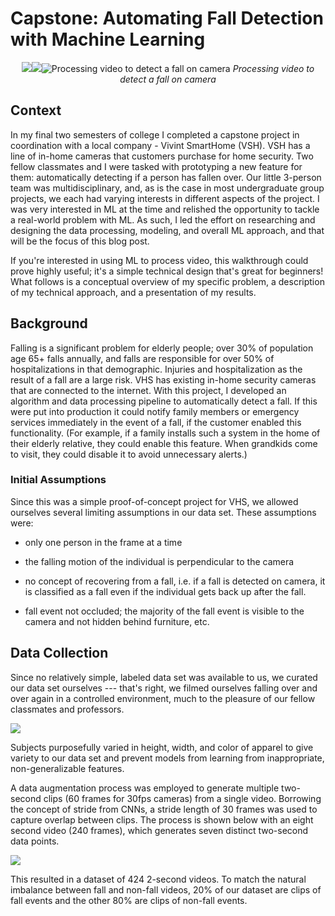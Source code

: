 # Capstone: Automating Fall Detection with Machine Learning
<div align='center'>

![](https://lh3.googleusercontent.com/N7P7ev9yDfH3a2jymfuFhypfQFSY6erYoPiKmx6cZjOGZE6UjywWKlITvvx1ErRSdPuAHAcOBWCRXf31JgsjsQZNXn5g6Lxr-TMJCCXcLUBkosMuQfGm8RDDFq7O2uuVtWTGJwBNgw4)![](https://lh3.googleusercontent.com/3FMh2SiGmx5xJMLhDwroL9wlX2Vb4Pwq5W64AjHCH-13APt1od9o1d32juXAn-4PHl6IFEr-ohc07q-LiuhU23EzK1bTScnQ63_I34RpcLBjsTnDHG07XsEP-bfCDTk2aKN7sjbNSxE)![Processing video to detect a fall on camera](https://lh3.googleusercontent.com/604dTSvSMBWxoDQ7W_xM2UNIsWtywuq8WOPyn9qkdb9bKQ7OAbpwuF-1Ns_zftkrWRi7Kgm88R4P2Hp0tCBRAAmxbAMRbOoyUZ1HjyOQIh1iEAoqMISs0-bZHKh_sbgoPrqpa-jX_FI)
*Processing video to detect a fall on camera*
</div>

## Context 
In my final two semesters of college I completed a capstone project in coordination with a local company - Vivint SmartHome (VSH). VSH has a line of in-home cameras that customers purchase for home security. Two fellow classmates and I were tasked with prototyping a new feature for them: automatically detecting if a person has fallen over. Our little 3-person team was multidisciplinary, and, as is the case in most undergraduate group projects, we each had varying interests in different aspects of the project. I was very interested in ML at the time and relished the opportunity to tackle a real-world problem with ML. As such, I led the effort on researching and designing the data processing, modeling, and overall ML approach, and that will be the focus of this blog post. 

If you're interested in using ML to process video, this walkthrough could prove highly useful; it's a simple technical design that's great for beginners! What follows is a conceptual overview of my specific problem, a description of my technical approach, and a presentation of my results.



## Background
Falling is a significant problem for elderly people; over 30% of population age 65+ falls annually, and falls are responsible for over 50% of hospitalizations in that demographic. Injuries and hospitalization as the result of a fall are a large risk. VHS has existing in-home security cameras that are connected to the internet. With this project, I developed an algorithm and data processing pipeline to automatically detect a fall. If this were put into production it could notify family members or emergency services immediately in the event of a fall, if the customer enabled this functionality. (For example, if a family installs such a system in the home of their elderly relative, they could enable this feature. When grandkids come to visit, they could disable it to avoid unnecessary alerts.)

### Initial Assumptions
Since this was a simple proof-of-concept project for VHS, we allowed ourselves several limiting assumptions in our data set. These assumptions were:
-   only one person in the frame at a time
    
-   the falling motion of the individual is perpendicular to the camera
    
-   no concept of recovering from a fall, i.e. if a fall is detected on camera, it is classified as a fall even if the individual gets back up after the fall.
    
-   fall event not occluded; the majority of the fall event is visible to the camera and not hidden behind furniture, etc.

## Data Collection
Since no relatively simple, labeled data set was available to us, we curated our data set ourselves --- that's right, we filmed ourselves falling over and over again in a controlled environment, much to the pleasure of our fellow classmates and professors. 

**![](https://lh3.googleusercontent.com/yLIW123xhS-M4f8RM4OZdpfsA4Q_2_8iXUpd0X4MbEPy9V7QmSH9Z6WR94hdI2Th3HZ_G-HC-KnBB2M_XTdCtvflZUrGC_dsKJPbZv-zqrWGl8IYNqoTDv29zX5XefiClyOAb0uoEtg)**

Subjects purposefully varied in height, width, and color of apparel to give variety to our data set and prevent models from learning from inappropriate, non-generalizable features.

A data augmentation process was employed to generate multiple two-second clips (60 frames for 30fps cameras) from a single video. Borrowing the concept of stride from CNNs, a stride length of 30 frames was used to capture overlap between clips. The process is shown below with an eight second video (240 frames), which generates seven distinct two-second data points. 

**![](https://lh4.googleusercontent.com/Bp-Bnv7Y6ePZf8bKVqu2ch015maoqqeZPPZtcpRWvOYA0-frmv4ouvGMD4hY5KV8P2VRR-BZ-L-Wuh4bdVcozF-skSIjW0LQEC3NyKvBr4gU6QOzzkVRdXZs3kna6yXyCZVjIJeIJ4E)**

This resulted in a dataset of 424 2-second videos. To match the natural imbalance between fall and non-fall videos, 20% of our dataset are clips of fall events and the other 80% are clips of non-fall events.

